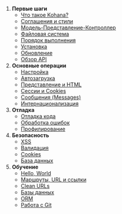 1. **Первые шаги**
   - [Что такое Kohana?](about.kohana)
   - [Соглашения и стили](about.conventions)
   - [Модель-Представление-Контроллер](about.mvc)
   - [Файловая система](about.filesystem)
   - [Порядок выполнения](about.flow)
   - [Установка](about.install)
   - [Обновление](about.upgrading)
   - [Обзор API](api)
2. **Основные операции**
   - [Настройка](using.configuration)
   - [Автозагрузка](using.autoloading)
   - [Представление и HTML](using.views)
   - [Сессии и Cookies](using.sessions)
   - [Сообщения (Messages)](using.messages)
   - [Интернационализация](using.translation)
3. **Отладка**
   - [Отладка кода](debugging.code)
   - [Обработка ошибок](debugging.errors)
   - [Профилирование](debugging.profiling)
4. **Безопасность**
   - [XSS](security.xss)
   - [Валидация](security.validation)
   - [Cookies](security.cookies)
   - [База данных](security.database)
5. **Обучение**
   - [Hello, World](tutorials.helloworld)
   - [Маршруты, URL и ссылки](tutorials.urls)
   - [Clean URLs](tutorials.removeindex)
   - [Базы данных](tutorials.databases)
   - [ORM](tutorials.orm)
   - [Работа с Git](tutorials.git)